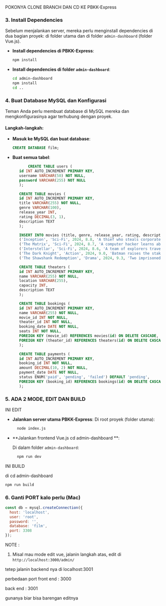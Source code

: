 POKONYA CLONE BRANCH DAN CD KE PBKK-Express

### 3. **Install Dependencies**
   Sebelum menjalankan server, mereka perlu menginstall dependencies di dua bagian proyek: di folder utama dan di folder `admin-dashboard` (folder Vue.js).

   - **Install dependencies di PBKK-Express**:
     ```bash
     npm install
     ```

   - **Install dependencies di folder `admin-dashboard`**:
     ```bash
     cd admin-dashboard
     npm install
     cd ..
     ```

### 4. **Buat Database MySQL dan Konfigurasi**
   Teman Anda perlu membuat database di MySQL mereka dan mengkonfigurasinya agar terhubung dengan proyek.

   #### Langkah-langkah:
   - **Masuk ke MySQL dan buat database**:
     ```sql
     CREATE DATABASE film;
     ```
   - **Buat semua tabel**:
     ```sql
            CREATE TABLE users (
        id INT AUTO_INCREMENT PRIMARY KEY,
        username VARCHAR(50) NOT NULL,
        password VARCHAR(255) NOT NULL
        );

        CREATE TABLE movies (
        id INT AUTO_INCREMENT PRIMARY KEY,
        title VARCHAR(255) NOT NULL,
        genre VARCHAR(100),
        release_year INT,
        rating DECIMAL(3, 1),
        description TEXT
        );

        INSERT INTO movies (title, genre, release_year, rating, description) VALUES
        ('Inception', 'Sci-Fi', 2024, 8.8, 'A thief who steals corporate secrets through the use of dream-sharing technology.'),
        ('The Matrix', 'Sci-Fi', 2024, 8.7, 'A computer hacker learns about the true nature of his reality.'),
        ('Interstellar', 'Sci-Fi', 2024, 8.6, 'A team of explorers travel through a wormhole in space.'),
        ('The Dark Knight', 'Action', 2024, 9.0, 'Batman raises the stakes in his war on crime.'),
        ('The Shawshank Redemption', 'Drama', 2024, 9.3, 'Two imprisoned men bond over a number of years.');

        CREATE TABLE theaters (
        id INT AUTO_INCREMENT PRIMARY KEY,
        name VARCHAR(255) NOT NULL,
        location VARCHAR(255),
        capacity INT,
        description TEXT
        );

        CREATE TABLE bookings (
        id INT AUTO_INCREMENT PRIMARY KEY,
        name VARCHAR(255) NOT NULL,
        movie_id INT NOT NULL,
        theater_id INT NOT NULL,
        booking_date DATE NOT NULL,
        seats INT NOT NULL,
        FOREIGN KEY (movie_id) REFERENCES movies(id) ON DELETE CASCADE,
        FOREIGN KEY (theater_id) REFERENCES theaters(id) ON DELETE CASCADE
        );

        CREATE TABLE payments (
        id INT AUTO_INCREMENT PRIMARY KEY,
        booking_id INT NOT NULL,
        amount DECIMAL(10, 2) NOT NULL,
        payment_date DATE NOT NULL,
        status ENUM('paid', 'pending', 'failed') DEFAULT 'pending',
        FOREIGN KEY (booking_id) REFERENCES bookings(id) ON DELETE CASCADE
        );

     ```
### 5. **ADA 2 MODE, EDIT DAN BUILD**
   
   INI EDIT

   - **Jalankan server utama PBKK-Express**:
     Di root proyek (folder utama):
     ```bash
       node index.js
     ```
   
   - **Jalankan frontend Vue.js cd admin-dashboard **:

     Di dalam folder `admin-dashboard`:
     ```bash
       npm run dev
     ```

INI BUILD
   
   di cd admin-dashboard

 ```bash
 npm run build
 ```


### 6. **Ganti PORT kalo perlu (Mac)**

```js
const db = mysql.createConnection({
  host: 'localhost',
  user: 'root',        
  password: '',        
  database: 'film',    
  port: 3308          
});
```

NOTE : 

1. Misal mau mode edit vue, jalanin langkah atas, edit di `http://localhost:3000/admin/`

tetep jalanin backend nya di localhost:3001

  perbedaan port front end : 3000

 back end : 3001

   gunanya biar bisa barengan editnya
